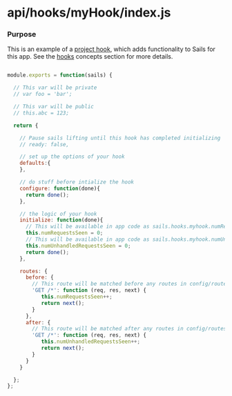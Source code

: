 # api/hooks/myHook/index.js
### Purpose

This is an example of a [project hook](http://sailsjs.org/documentation/concepts/extending-sails/Hooks/projecthooks.html), which adds functionality to Sails for this app.  See the [hooks](http://sailsjs.org/documentation/concepts/extending-sails/Hooks) concepts section for more details.

```js

module.exports = function(sails) {

  // This var will be private
  // var foo = 'bar';

  // This var will be public
  // this.abc = 123;

  return {

    // Pause sails lifting until this hook has completed initializing
    // ready: false,

    // set up the options of your hook
    defaults:{
    },

    // do stuff before intialize the hook
    configure: function(done){
      return done();
    },

    // the logic of your hook
    initialize: function(done){
      // This will be available in app code as sails.hooks.myhook.numRequestsSeen
      this.numRequestsSeen = 0;
      // This will be available in app code as sails.hooks.myhook.numUnhandledRequestsSeen
      this.numUnhandledRequestsSeen = 0;
      return done();
    },

    routes: {
      before: {
        // This route will be matched before any routes in config/routes.js
        'GET /*': function (req, res, next) {
           this.numRequestsSeen++;
           return next();
        }
      },
      after: {
        // This route will be matched after any routes in config/routes.js
        'GET /*': function (req, res, next) {
           this.numUnhandledRequestsSeen++;
           return next();
        }
      }
    }

  };
};
```

<docmeta name="displayName" value="index.js">
